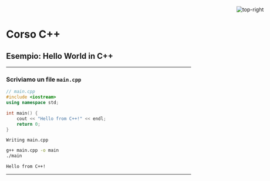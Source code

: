 <style>
img[alt~="top-right"] {
  position: absolute;
  top: 30px;
  right: 30px;
}
</style>

# Corso C++

## Esempio: Hello World in C++

---

### Scriviamo un file `main.cpp`

```cpp
// main.cpp
#include <iostream>
using namespace std;

int main() {
    cout << "Hello from C++!" << endl;
    return 0;
}
```

    Writing main.cpp

```bash
g++ main.cpp -o main
./main
```

    Hello from C++!

---

![top-right](https://muralsyourway.vtexassets.com/arquivos/ids/236366/Black-Marble-Texture-Wallpaper-Mural.jpg?v=638164405494500000)